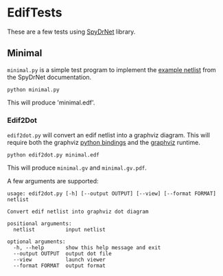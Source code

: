 # EdifTests

These are a few tests using [SpyDrNet](https://github.com/byuccl/spydrnet) library.

## Minimal

`minimal.py` is a simple test program to implement the [example netlist](https://byuccl.github.io/spydrnet/docs/stable/reference/classes/index.html) from the SpyDrNet documentation.

```python minimal.py```

This will produce 'minimal.edf'.

### Edif2Dot

`edif2dot.py` will convert an edif netlist into a graphviz diagram. This will require both the graphviz [python bindings](https://pypi.org/project/graphviz/) and the [graphviz](https://www.graphviz.org/) runtime.

```python edif2dot.py minimal.edf```

This will produce `minimal.gv` and `minimal.gv.pdf`.

A few arguments are supported:
```
usage: edif2dot.py [-h] [--output OUTPUT] [--view] [--format FORMAT] netlist

Convert edif netlist into graphviz dot diagram

positional arguments:
  netlist          input netlist

optional arguments:
  -h, --help       show this help message and exit
  --output OUTPUT  output dot file
  --view           launch viewer
  --format FORMAT  output format
```